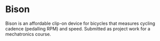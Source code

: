 # Bison

Bison is an affordable clip-on device for bicycles that measures cycling cadence (pedalling RPM) and speed. Submitted as
project work for a mechatronics course.
